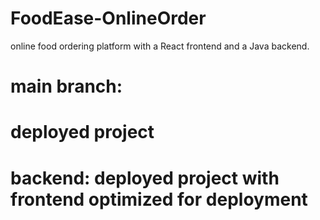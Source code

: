 # FoodEase-OnlineOrder

online food ordering platform with a React frontend and a Java backend.

# main branch: 
# deployed project

# backend: deployed project with frontend optimized for deployment
